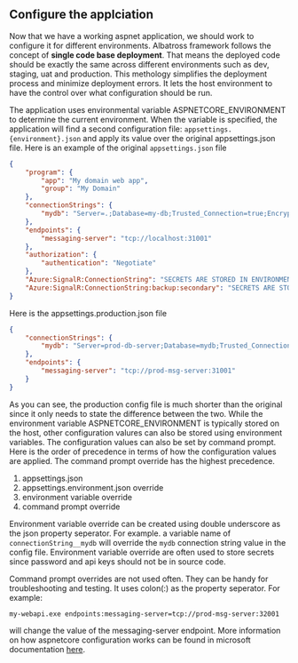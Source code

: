 ## Configure the applciation
Now that we have a working aspnet application, we should work to configure it for different environments.  Albatross framework follows the concept of **single code base deployment**.  That means the deployed code should be exactly the same across different environments such as dev, staging, uat and production.  This methology simplifies the deployment process and minimize deployment errors.  It lets the host environment to have the control over what configuration should be run.

The application uses environmental variable ASPNETCORE_ENVIRONMENT to determine the current environment.  When the variable is specified, the application will find a second configuration file: `appsettings.{environment}.json` and apply its value over the original appsettings.json file.  Here is an example of the original `appsettings.json` file
```json
{
    "program": {
        "app": "My domain web app",
        "group": "My Domain"
    },
    "connectionStrings": {
        "mydb": "Server=.;Database=my-db;Trusted_Connection=true;Encrypt=false"
    },
    "endpoints": {
        "messaging-server": "tcp://localhost:31001"
    },
    "authorization": {
        "authentication": "Negotiate"
    },
    "Azure:SignalR:ConnectionString": "SECRETS ARE STORED IN ENVIRONMENTAL VARIABLES",
    "Azure:SignalR:ConnectionString:backup:secondary": "SECRETS ARE STORED IN ENVIRONMENTAL VARIABLES"
}
```
Here is the appsettings.production.json file
```json
{
    "connectionStrings": {
        "mydb": "Server=prod-db-server;Database=mydb;Trusted_Connection=true;Encrypt=false"
    },
    "endpoints": {
        "messaging-server": "tcp://prod-msg-server:31001"
    }
}
```
As you can see, the production config file is much shorter than the original since it only needs to state the difference between the two.   While the environment variable ASPNETCORE_ENVIRONMENT is typically stored on the host, other configuration valures can also be stored using environment variables.  The configuration values can also be set by command prompt.  Here is the order of precedence in terms of how the configuration values are applied.  The command prompt override has the highest precedence.
1. appsettings.json
1. appsettings.environment.json override
1. environment variable override
1. command prompt override

Environment variable override can be created using double underscore as the json property seperator.  For example. a variable name of `connectionString__mydb` will override the `mydb` connection string value in the config file.  Environment variable override are often used to store secrets since password and api keys should not be in source code.

Command prompt overrides are not used often.  They can be handy for troubleshooting and testing.  It uses colon(:) as the property seperator.  For example: 
```
my-webapi.exe endpoints:messaging-server=tcp://prod-msg-server:32001
```
will change the value of the messaging-server endpoint.  More information on how aspnetcore configuration works can be found in microsoft documentation [here](https://learn.microsoft.com/en-us/aspnet/core/fundamentals/configuration/?view=aspnetcore-7.0).